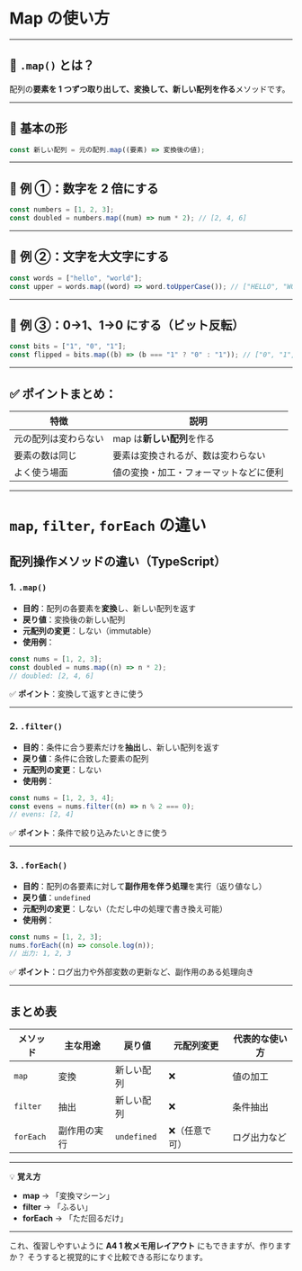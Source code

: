 # Map の使い方

---

## 🔧 `.map()` とは？

配列の**要素を 1 つずつ取り出して、変換して、新しい配列を作る**メソッドです。

---

## 🧠 基本の形

```ts
const 新しい配列 = 元の配列.map((要素) => 変換後の値);
```

---

## 🎯 例 ①：数字を 2 倍にする

```ts
const numbers = [1, 2, 3];
const doubled = numbers.map((num) => num * 2); // [2, 4, 6]
```

---

## 🎯 例 ②：文字を大文字にする

```ts
const words = ["hello", "world"];
const upper = words.map((word) => word.toUpperCase()); // ["HELLO", "WORLD"]
```

---

## 🎯 例 ③：0→1、1→0 にする（ビット反転）

```ts
const bits = ["1", "0", "1"];
const flipped = bits.map((b) => (b === "1" ? "0" : "1")); // ["0", "1", "0"]
```

---

## ✅ ポイントまとめ：

| 特徴                 | 説明                                   |
| -------------------- | -------------------------------------- |
| 元の配列は変わらない | map は**新しい配列**を作る             |
| 要素の数は同じ       | 要素は変換されるが、数は変わらない     |
| よく使う場面         | 値の変換・加工・フォーマットなどに便利 |

---

# **`map`**, **`filter`**, **`forEach`** の違い

## 配列操作メソッドの違い（TypeScript）

### 1. **`.map()`**

- **目的**：配列の各要素を**変換**し、新しい配列を返す
- **戻り値**：変換後の新しい配列
- **元配列の変更**：しない（immutable）
- **使用例**：

```ts
const nums = [1, 2, 3];
const doubled = nums.map((n) => n * 2);
// doubled: [2, 4, 6]
```

✅ **ポイント**：変換して返すときに使う

---

### 2. **`.filter()`**

- **目的**：条件に合う要素だけを**抽出**し、新しい配列を返す
- **戻り値**：条件に合致した要素の配列
- **元配列の変更**：しない
- **使用例**：

```ts
const nums = [1, 2, 3, 4];
const evens = nums.filter((n) => n % 2 === 0);
// evens: [2, 4]
```

✅ **ポイント**：条件で絞り込みたいときに使う

---

### 3. **`.forEach()`**

- **目的**：配列の各要素に対して**副作用を伴う処理**を実行（返り値なし）
- **戻り値**：`undefined`
- **元配列の変更**：しない（ただし中の処理で書き換え可能）
- **使用例**：

```ts
const nums = [1, 2, 3];
nums.forEach((n) => console.log(n));
// 出力: 1, 2, 3
```

✅ **ポイント**：ログ出力や外部変数の更新など、副作用のある処理向き

---

## まとめ表

| メソッド  | 主な用途     | 戻り値      | 元配列変更     | 代表的な使い方 |
| --------- | ------------ | ----------- | -------------- | -------------- |
| `map`     | 変換         | 新しい配列  | ❌             | 値の加工       |
| `filter`  | 抽出         | 新しい配列  | ❌             | 条件抽出       |
| `forEach` | 副作用の実行 | `undefined` | ❌（任意で可） | ログ出力など   |

---

💡 **覚え方**

- **map** → 「変換マシーン」
- **filter** → 「ふるい」
- **forEach** → 「ただ回るだけ」

---

これ、復習しやすいように **A4 1 枚メモ用レイアウト** にもできますが、作りますか？
そうすると視覚的にすぐ比較できる形になります。
